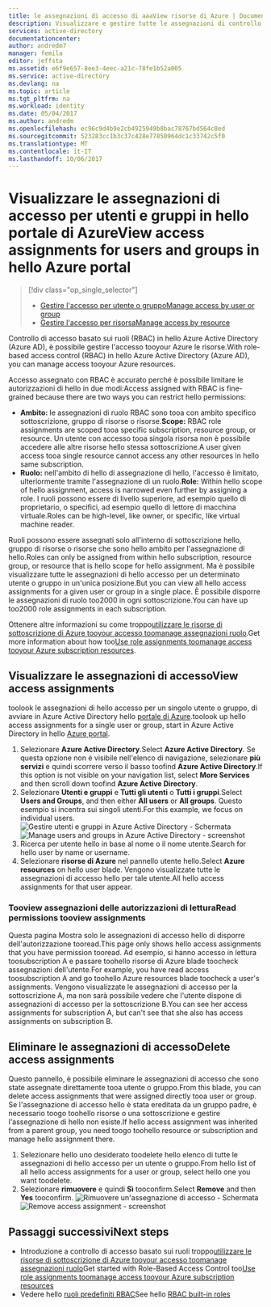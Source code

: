 ```yaml
---
title: le assegnazioni di accesso di aaaView risorse di Azure | Documenti Microsoft
description: Visualizzare e gestire tutte le assegnazioni di controllo di accesso basato sui ruoli hello per qualsiasi utente o gruppo in hello portale di Azure
services: active-directory
documentationcenter: 
author: andredm7
manager: femila
editor: jeffsta
ms.assetid: e6f9e657-8ee3-4eec-a21c-78fe1b52a005
ms.service: active-directory
ms.devlang: na
ms.topic: article
ms.tgt_pltfrm: na
ms.workload: identity
ms.date: 05/04/2017
ms.author: andredm
ms.openlocfilehash: ec96c9d4b9e2cb4925949b8bac78767bd564c8ed
ms.sourcegitcommit: 523283cc1b3c37c428e77850964dc1c33742c5f0
ms.translationtype: MT
ms.contentlocale: it-IT
ms.lasthandoff: 10/06/2017
---
```

# <a name="view-access-assignments-for-users-and-groups-in-hello-azure-portal"></a><span data-ttu-id="0bc66-103">Visualizzare le assegnazioni di accesso per utenti e gruppi in hello portale di Azure</span><span class="sxs-lookup"><span data-stu-id="0bc66-103">View access assignments for users and groups in hello Azure portal</span></span>
> [!div class="op_single_selector"]
> * [<span data-ttu-id="0bc66-104">Gestire l'accesso per utente o gruppo</span><span class="sxs-lookup"><span data-stu-id="0bc66-104">Manage access by user or group</span></span>](role-based-access-control-manage-assignments.md)
> * [<span data-ttu-id="0bc66-105">Gestire l'accesso per risorsa</span><span class="sxs-lookup"><span data-stu-id="0bc66-105">Manage access by resource</span></span>](role-based-access-control-configure.md)

<span data-ttu-id="0bc66-106">Controllo di accesso basato sui ruoli (RBAC) in hello Azure Active Directory (Azure AD), è possibile gestire l'accesso tooyour Azure le risorse.</span><span class="sxs-lookup"><span data-stu-id="0bc66-106">With role-based access control (RBAC) in hello Azure Active Directory (Azure AD), you can manage access tooyour Azure resources.</span></span> 

<span data-ttu-id="0bc66-107">Accesso assegnato con RBAC è accurato perché è possibile limitare le autorizzazioni di hello in due modi:</span><span class="sxs-lookup"><span data-stu-id="0bc66-107">Access assigned with RBAC is fine-grained because there are two ways you can restrict hello permissions:</span></span>

* <span data-ttu-id="0bc66-108">**Ambito:** le assegnazioni di ruolo RBAC sono tooa con ambito specifico sottoscrizione, gruppo di risorse o risorse.</span><span class="sxs-lookup"><span data-stu-id="0bc66-108">**Scope:** RBAC role assignments are scoped tooa specific subscription, resource group, or resource.</span></span> <span data-ttu-id="0bc66-109">Un utente con accesso tooa singola risorsa non è possibile accedere alle altre risorse hello stessa sottoscrizione.</span><span class="sxs-lookup"><span data-stu-id="0bc66-109">A user given access tooa single resource cannot access any other resources in hello same subscription.</span></span>
* <span data-ttu-id="0bc66-110">**Ruolo:** nell'ambito di hello di assegnazione di hello, l'accesso è limitato, ulteriormente tramite l'assegnazione di un ruolo.</span><span class="sxs-lookup"><span data-stu-id="0bc66-110">**Role:** Within hello scope of hello assignment, access is narrowed even further by assigning a role.</span></span> <span data-ttu-id="0bc66-111">I ruoli possono essere di livello superiore, ad esempio quello di proprietario, o specifici, ad esempio quello di lettore di macchina virtuale.</span><span class="sxs-lookup"><span data-stu-id="0bc66-111">Roles can be high-level, like owner, or specific, like virtual machine reader.</span></span>

<span data-ttu-id="0bc66-112">Ruoli possono essere assegnati solo all'interno di sottoscrizione hello, gruppo di risorse o risorse che sono hello ambito per l'assegnazione di hello.</span><span class="sxs-lookup"><span data-stu-id="0bc66-112">Roles can only be assigned from within hello subscription, resource group, or resource that is hello scope for hello assignment.</span></span> <span data-ttu-id="0bc66-113">Ma è possibile visualizzare tutte le assegnazioni di hello accesso per un determinato utente o gruppo in un'unica posizione.</span><span class="sxs-lookup"><span data-stu-id="0bc66-113">But you can view all hello access assignments for a given user or group in a single place.</span></span> <span data-ttu-id="0bc66-114">È possibile disporre le assegnazioni di ruolo too2000 in ogni sottoscrizione.</span><span class="sxs-lookup"><span data-stu-id="0bc66-114">You can have up too2000 role assignments in each subscription.</span></span> 

<span data-ttu-id="0bc66-115">Ottenere altre informazioni su come troppo[utilizzare le risorse di sottoscrizione di Azure tooyour accesso toomanage assegnazioni ruolo](role-based-access-control-configure.md).</span><span class="sxs-lookup"><span data-stu-id="0bc66-115">Get more information about how too[Use role assignments toomanage access tooyour Azure subscription resources](role-based-access-control-configure.md).</span></span>

## <a name="view-access-assignments"></a><span data-ttu-id="0bc66-116">Visualizzare le assegnazioni di accesso</span><span class="sxs-lookup"><span data-stu-id="0bc66-116">View access assignments</span></span>
<span data-ttu-id="0bc66-117">toolook le assegnazioni di hello accesso per un singolo utente o gruppo, di avviare in Azure Active Directory hello [portale di Azure](http://portal.azure.com).</span><span class="sxs-lookup"><span data-stu-id="0bc66-117">toolook up hello access assignments for a single user or group, start in Azure Active Directory in hello [Azure portal](http://portal.azure.com).</span></span>

1. <span data-ttu-id="0bc66-118">Selezionare **Azure Active Directory**.</span><span class="sxs-lookup"><span data-stu-id="0bc66-118">Select **Azure Active Directory**.</span></span> <span data-ttu-id="0bc66-119">Se questa opzione non è visibile nell'elenco di navigazione, selezionare **più servizi** e quindi scorrere verso il basso toofind **Azure Active Directory**.</span><span class="sxs-lookup"><span data-stu-id="0bc66-119">If this option is not visible on your navigation list, select **More Services** and then scroll down toofind **Azure Active Directory**.</span></span>
2. <span data-ttu-id="0bc66-120">Selezionare **Utenti e gruppi** e **Tutti gli utenti** o **Tutti i gruppi**.</span><span class="sxs-lookup"><span data-stu-id="0bc66-120">Select **Users and Groups**, and then either **All users** or **All groups**.</span></span> <span data-ttu-id="0bc66-121">Questo esempio si incentra sui singoli utenti.</span><span class="sxs-lookup"><span data-stu-id="0bc66-121">For this example, we focus on individual users.</span></span>
    <span data-ttu-id="0bc66-122">![Gestire utenti e gruppi in Azure Active Directory - Schermata](./media/role-based-access-control-manage-assignments/rbac_users_groups.png)</span><span class="sxs-lookup"><span data-stu-id="0bc66-122">![Manage users and groups in Azure Active Directory - screenshot](./media/role-based-access-control-manage-assignments/rbac_users_groups.png)</span></span>
3. <span data-ttu-id="0bc66-123">Ricerca per utente hello in base al nome o il nome utente.</span><span class="sxs-lookup"><span data-stu-id="0bc66-123">Search for hello user by name or username.</span></span>
4. <span data-ttu-id="0bc66-124">Selezionare **risorse di Azure** nel pannello utente hello.</span><span class="sxs-lookup"><span data-stu-id="0bc66-124">Select **Azure resources** on hello user blade.</span></span> <span data-ttu-id="0bc66-125">Vengono visualizzate tutte le assegnazioni di accesso hello per tale utente.</span><span class="sxs-lookup"><span data-stu-id="0bc66-125">All hello access assignments for that user appear.</span></span>

### <a name="read-permissions-tooview-assignments"></a><span data-ttu-id="0bc66-126">Tooview assegnazioni delle autorizzazioni di lettura</span><span class="sxs-lookup"><span data-stu-id="0bc66-126">Read permissions tooview assignments</span></span>
<span data-ttu-id="0bc66-127">Questa pagina Mostra solo le assegnazioni di accesso hello di disporre dell'autorizzazione tooread.</span><span class="sxs-lookup"><span data-stu-id="0bc66-127">This page only shows hello access assignments that you have permission tooread.</span></span> <span data-ttu-id="0bc66-128">Ad esempio, si hanno accesso in lettura toosubscription A e passare toohello risorse di Azure blade toocheck assegnazioni dell'utente.</span><span class="sxs-lookup"><span data-stu-id="0bc66-128">For example, you have read access toosubscription A and go toohello Azure resources blade toocheck a user's assignments.</span></span> <span data-ttu-id="0bc66-129">Vengono visualizzate le assegnazioni di accesso per la sottoscrizione A, ma non sarà possibile vedere che l'utente dispone di assegnazioni di accesso per la sottoscrizione B.</span><span class="sxs-lookup"><span data-stu-id="0bc66-129">You can see her access assignments for subscription A, but can't see that she also has access assignments on subscription B.</span></span>

## <a name="delete-access-assignments"></a><span data-ttu-id="0bc66-130">Eliminare le assegnazioni di accesso</span><span class="sxs-lookup"><span data-stu-id="0bc66-130">Delete access assignments</span></span>
<span data-ttu-id="0bc66-131">Questo pannello, è possibile eliminare le assegnazioni di accesso che sono state assegnate direttamente tooa utente o gruppo.</span><span class="sxs-lookup"><span data-stu-id="0bc66-131">From this blade, you can delete access assignments that were assigned directly tooa user or group.</span></span> <span data-ttu-id="0bc66-132">Se l'assegnazione di accesso hello è stata ereditata da un gruppo padre, è necessario toogo toohello risorse o una sottoscrizione e gestire l'assegnazione di hello non esiste.</span><span class="sxs-lookup"><span data-stu-id="0bc66-132">If hello access assignment was inherited from a parent group, you need toogo toohello resource or subscription and manage hello assignment there.</span></span>

1. <span data-ttu-id="0bc66-133">Selezionare hello uno desiderato toodelete hello elenco di tutte le assegnazioni di hello accesso per un utente o gruppo.</span><span class="sxs-lookup"><span data-stu-id="0bc66-133">From hello list of all hello access assignments for a user or group, select hello one you want toodelete.</span></span>
2. <span data-ttu-id="0bc66-134">Selezionare **rimuovere** e quindi **Sì** tooconfirm.</span><span class="sxs-lookup"><span data-stu-id="0bc66-134">Select **Remove** and then **Yes** tooconfirm.</span></span>
    <span data-ttu-id="0bc66-135">![Rimuovere un'assegnazione di accesso - Schermata](./media/role-based-access-control-manage-assignments/delete_assignment.png)</span><span class="sxs-lookup"><span data-stu-id="0bc66-135">![Remove access assignment - screenshot](./media/role-based-access-control-manage-assignments/delete_assignment.png)</span></span>

## <a name="next-steps"></a><span data-ttu-id="0bc66-136">Passaggi successivi</span><span class="sxs-lookup"><span data-stu-id="0bc66-136">Next steps</span></span>

* <span data-ttu-id="0bc66-137">Introduzione a controllo di accesso basato sui ruoli troppo[utilizzare le risorse di sottoscrizione di Azure tooyour accesso toomanage assegnazioni ruolo](role-based-access-control-configure.md)</span><span class="sxs-lookup"><span data-stu-id="0bc66-137">Get started with Role-Based Access Control too[Use role assignments toomanage access tooyour Azure subscription resources](role-based-access-control-configure.md)</span></span>
* <span data-ttu-id="0bc66-138">Vedere hello [ruoli predefiniti RBAC](role-based-access-built-in-roles.md)</span><span class="sxs-lookup"><span data-stu-id="0bc66-138">See hello [RBAC built-in roles](role-based-access-built-in-roles.md)</span></span>

